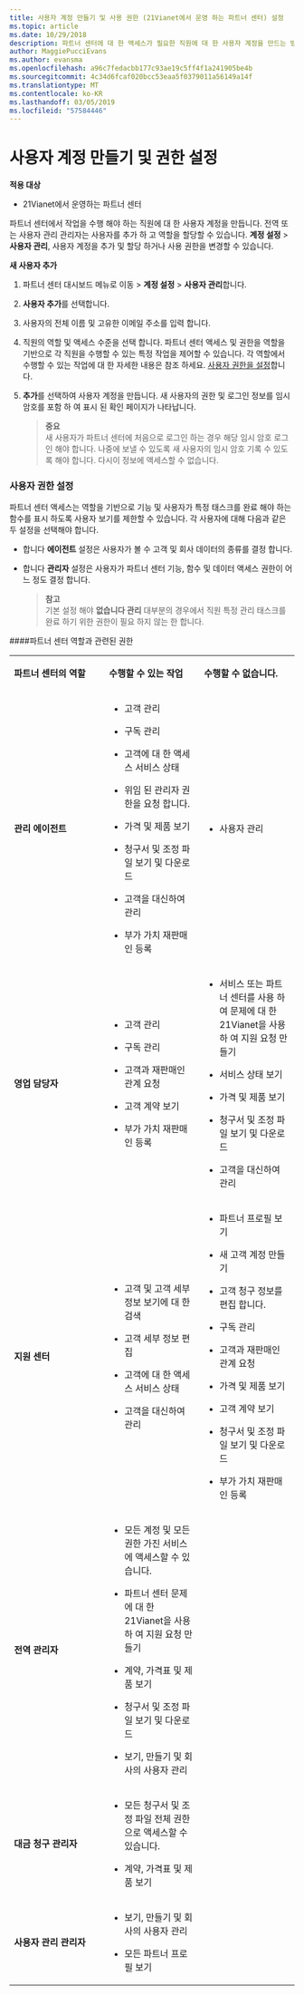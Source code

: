```yaml
---
title: 사용자 계정 만들기 및 사용 권한 (21Vianet에서 운영 하는 파트너 센터) 설정
ms.topic: article
ms.date: 10/29/2018
description: 파트너 센터에 대 한 액세스가 필요한 직원에 대 한 사용자 계정을 만드는 방법입니다.
author: MaggiePucciEvans
ms.author: evansma
ms.openlocfilehash: a96c7fedacbb177c93ae19c5ff4f1a241905be4b
ms.sourcegitcommit: 4c34d6fcaf020bcc53eaa5f0379011a56149a14f
ms.translationtype: MT
ms.contentlocale: ko-KR
ms.lasthandoff: 03/05/2019
ms.locfileid: "57584446"
---
```

# <a name="create-user-accounts-and-set-permissions"></a>사용자 계정 만들기 및 권한 설정


**적용 대상**

-   21Vianet에서 운영하는 파트너 센터


파트너 센터에서 작업을 수행 해야 하는 직원에 대 한 사용자 계정을 만듭니다. 전역 또는 사용자 관리 관리자는 사용자를 추가 하 고 역할을 할당할 수 있습니다. **계정 설정** &gt; **사용자 관리**, 사용자 계정을 추가 및 할당 하거나 사용 권한을 변경할 수 있습니다.

**새 사용자 추가**

1.  파트너 센터 대시보드 메뉴로 이동 &gt; **계정 설정** &gt; **사용자 관리**합니다.

2.  **사용자 추가**를 선택합니다.

3.  사용자의 전체 이름 및 고유한 이메일 주소를 입력 합니다.

4.  직원의 역할 및 액세스 수준을 선택 합니다. 파트너 센터 액세스 및 권한을 역할을 기반으로 각 직원을 수행할 수 있는 특정 작업을 제어할 수 있습니다. 각 역할에서 수행할 수 있는 작업에 대 한 자세한 내용은 참조 하세요. [사용자 권한을 설정](#setuserpermissions)합니다.

5.  **추가**를 선택하여 사용자 계정을 만듭니다. 새 사용자의 권한 및 로그인 정보를 임시 암호를 포함 하 여 표시 된 확인 페이지가 나타납니다.

    >**중요**<br>새 사용자가 파트너 센터에 처음으로 로그인 하는 경우 해당 임시 암호 로그인 해야 합니다. 나중에 보낼 수 있도록 새 사용자의 임시 암호 기록 수 있도록 해야 합니다. 다시이 정보에 액세스할 수 없습니다. 

### <a href="" id="setuserpermissions"></a>사용자 권한 설정

파트너 센터 액세스는 역할을 기반으로 기능 및 사용자가 특정 태스크를 완료 해야 하는 함수를 표시 하도록 사용자 보기를 제한할 수 있습니다. 각 사용자에 대해 다음과 같은 두 설정을 선택해야 합니다.

-   합니다 **에이전트** 설정은 사용자가 볼 수 고객 및 회사 데이터의 종류를 결정 합니다.

-   합니다 **관리자** 설정은 사용자가 파트너 센터 기능, 함수 및 데이터 액세스 권한이 어느 정도 결정 합니다. 

    >**참고**<br>기본 설정 해야 **없습니다 관리** 대부분의 경우에서 직원 특정 관리 태스크를 완료 하기 위한 권한이 필요 하지 않는 한 합니다.

####<a name="partner-center-roles-and-associated-permissions"></a>파트너 센터 역할과 관련된 권한

<table>
<colgroup>
<col width="33%" />
<col width="33%" />
<col width="33%" />
</colgroup>
<tbody>
<tr class="odd">
<td><p><strong>파트너 센터의 역할</strong></p></td>
<td><p><strong>수행할 수 있는 작업</strong></p></td>
<td><p><strong>수행할 수 없습니다.</strong></p></td>
</tr>
<tr class="even">
<td><p><strong>관리 에이전트</strong></p></td>
<td><ul>
<li><p>고객 관리</p></li>
<li><p>구독 관리</p></li>
<li><p>고객에 대 한 액세스 서비스 상태</p></li>
<li><p>위임 된 관리자 권한을 요청 합니다.</p></li>
<li><p>가격 및 제품 보기</p></li>
<li><p>청구서 및 조정 파일 보기 및 다운로드</p></li>
<li><p>고객을 대신하여 관리</p></li>
<li><p>부가 가치 재판매인 등록</p></li>
</ul></td>
<td><ul>
<li><p>사용자 관리</p></li>
</ul></td>
</tr>
<tr class="odd">
<td><p><strong>영업 담당자</strong></p></td>
<td><ul>
<li><p>고객 관리</p></li>
<li><p>구독 관리</p></li>
<li><p>고객과 재판매인 관계 요청</p></li>
<li><p>고객 계약 보기</p></li>
<li><p>부가 가치 재판매인 등록</p></li>
</ul></td>
<td><ul>
<li><p>서비스 또는 파트너 센터를 사용 하 여 문제에 대 한 21Vianet을 사용 하 여 지원 요청 만들기</p></li>
<li><p>서비스 상태 보기</p></li>
<li><p>가격 및 제품 보기</p></li>
<li><p>청구서 및 조정 파일 보기 및 다운로드</p></li>
<li><p>고객을 대신하여 관리</p></li>
</ul></td>
</tr>
<tr class="even">
<td><p><strong>지원 센터</strong></p></td>
<td><ul>
<li><p>고객 및 고객 세부 정보 보기에 대 한 검색</p></li>
<li><p>고객 세부 정보 편집</p></li>
<li><p>고객에 대 한 액세스 서비스 상태</p></li>
<li><p>고객을 대신하여 관리</p></li>
</ul></td>
<td><ul>
<li><p>파트너 프로필 보기</p></li>
<li><p>새 고객 계정 만들기</p></li>
<li><p>고객 청구 정보를 편집 합니다.</p></li>
<li><p>구독 관리</p></li>
<li><p>고객과 재판매인 관계 요청</p></li>
<li><p>가격 및 제품 보기</p></li>
<li><p>고객 계약 보기</p></li>
<li><p>청구서 및 조정 파일 보기 및 다운로드</p></li>
<li><p>부가 가치 재판매인 등록</p></li>
</ul></td>
</tr>
<tr class="odd">
<td><p><strong>전역 관리자</strong></p></td>
<td><ul>
<li><p>모든 계정 및 모든 권한 가진 서비스에 액세스할 수 있습니다.</p></li>
<li><p>파트너 센터 문제에 대 한 21Vianet을 사용 하 여 지원 요청 만들기</p></li>
<li><p>계약, 가격표 및 제품 보기</p></li>
<li><p>청구서 및 조정 파일 보기 및 다운로드</p></li>
<li><p>보기, 만들기 및 회사의 사용자 관리</p></li>
</ul></td>
<td></td>
</tr>
<tr class="even">
<td><p><strong>대금 청구 관리자</strong></p></td>
<td><ul>
<li><p>모든 청구서 및 조정 파일 전체 권한으로 액세스할 수 있습니다.</p></li>
<li><p>계약, 가격표 및 제품 보기</p></li>
</ul></td>
<td></td>
</tr>
<tr class="odd">
<td><p><strong>사용자 관리 관리자</strong></p></td>
<td><ul>
<li><p>보기, 만들기 및 회사의 사용자 관리</p></li>
<li><p>모든 파트너 프로필 보기</p></li>
</ul></td>
<td></td>
</tr>
</tbody>
</table>


